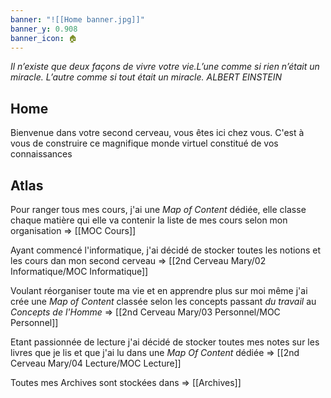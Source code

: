 ```yaml
---
banner: "![[Home banner.jpg]]"
banner_y: 0.908
banner_icon: 🏠
---
```



*Il n’existe que deux façons de vivre votre vie.L’une comme si rien n’était un miracle. L’autre comme si tout était un miracle. ALBERT EINSTEIN*

## Home 

Bienvenue dans votre second cerveau, vous êtes ici chez vous. C'est à vous de construire ce magnifique monde virtuel constitué de vos connaissances

## Atlas

Pour ranger tous mes cours, j'ai une *Map of Content* dédiée, elle classe chaque matière qui elle va contenir la liste de mes cours selon mon organisation => [[MOC Cours]]

Ayant commencé l'informatique, j'ai décidé de stocker toutes les notions et les cours dan mon second cerveau => [[2nd Cerveau Mary/02 Informatique/MOC Informatique]]

Voulant réorganiser toute ma vie et en apprendre plus sur moi même j'ai crée une *Map of Content* classée selon les concepts passant *du travail* au *Concepts de l'Homme* => [[2nd Cerveau Mary/03 Personnel/MOC Personnel]]

Etant passionnée de lecture j'ai décidé de stocker toutes mes notes sur les livres que je lis et que j'ai lu dans une *Map Of Content* dédiée => [[2nd Cerveau Mary/04 Lecture/MOC Lecture]]



Toutes mes Archives sont stockées dans => [[Archives]]